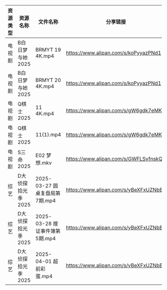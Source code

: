 | 资源类型 | 资源名称        | 文件名称                    | 分享链接                                 | 更新时间                |
| ---- | ----------- | ----------------------- | ------------------------------------ | ------------------- |
| 电视剧  | B白日梦与她2025  | BRMYT 19 4K.mp4         | https://www.alipan.com/s/koPyyazPNd1 | 2025-04-02 16:05:16 |
| 电视剧  | B白日梦与她2025  | BRMYT 20 4K.mp4         | https://www.alipan.com/s/koPyyazPNd1 | 2025-04-02 16:05:16 |
| 电视剧  | Q棋士2025     | 11 4K.mp4               | https://www.alipan.com/s/gW6gdk7eMKN | 2025-04-02 08:06:38 |
| 电视剧  | Q棋士2025     | 11(1).mp4               | https://www.alipan.com/s/gW6gdk7eMKN | 2025-04-02 00:06:38 |
| 电视剧  | S三命2025     | E02 梦想.mkv              | https://www.alipan.com/s/GWFLSvfnskQ | 2025-04-02 13:07:07 |
| 综艺   | D大侦探拾光季2025 | 2025-03-27 圆桌复盘局第7期.mp4 | https://www.alipan.com/s/yBeXFxUZNbB | 2025-04-02 00:08:23 |
| 综艺   | D大侦探拾光季2025 | 2025-03-28 搜证事件簿第5期.mp4 | https://www.alipan.com/s/yBeXFxUZNbB | 2025-04-02 00:08:23 |
| 综艺   | D大侦探拾光季2025 | 2025-04-01 超前彩蛋.mp4     | https://www.alipan.com/s/yBeXFxUZNbB | 2025-04-02 00:08:23 |
